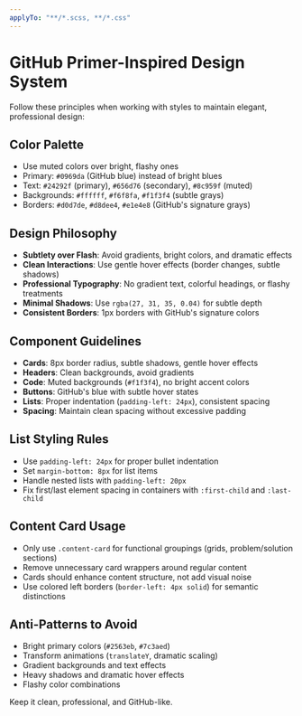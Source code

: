 ```yaml
---
applyTo: "**/*.scss, **/*.css"
---
```


# GitHub Primer-Inspired Design System

Follow these principles when working with styles to maintain elegant, professional design:

## Color Palette
- Use muted colors over bright, flashy ones
- Primary: `#0969da` (GitHub blue) instead of bright blues
- Text: `#24292f` (primary), `#656d76` (secondary), `#8c959f` (muted)
- Backgrounds: `#ffffff`, `#f6f8fa`, `#f1f3f4` (subtle grays)
- Borders: `#d0d7de`, `#d8dee4`, `#e1e4e8` (GitHub's signature grays)

## Design Philosophy
- **Subtlety over Flash**: Avoid gradients, bright colors, and dramatic effects
- **Clean Interactions**: Use gentle hover effects (border changes, subtle shadows)
- **Professional Typography**: No gradient text, colorful headings, or flashy treatments
- **Minimal Shadows**: Use `rgba(27, 31, 35, 0.04)` for subtle depth
- **Consistent Borders**: 1px borders with GitHub's signature colors

## Component Guidelines
- **Cards**: 8px border radius, subtle shadows, gentle hover effects
- **Headers**: Clean backgrounds, avoid gradients
- **Code**: Muted backgrounds (`#f1f3f4`), no bright accent colors
- **Buttons**: GitHub's blue with subtle hover states
- **Lists**: Proper indentation (`padding-left: 24px`), consistent spacing
- **Spacing**: Maintain clean spacing without excessive padding

## List Styling Rules
- Use `padding-left: 24px` for proper bullet indentation
- Set `margin-bottom: 8px` for list items
- Handle nested lists with `padding-left: 20px`
- Fix first/last element spacing in containers with `:first-child` and `:last-child`

## Content Card Usage
- Only use `.content-card` for functional groupings (grids, problem/solution sections)
- Remove unnecessary card wrappers around regular content
- Cards should enhance content structure, not add visual noise
- Use colored left borders (`border-left: 4px solid`) for semantic distinctions

## Anti-Patterns to Avoid
- Bright primary colors (`#2563eb`, `#7c3aed`)
- Transform animations (`translateY`, dramatic scaling)
- Gradient backgrounds and text effects
- Heavy shadows and dramatic hover effects
- Flashy color combinations

Keep it clean, professional, and GitHub-like.
